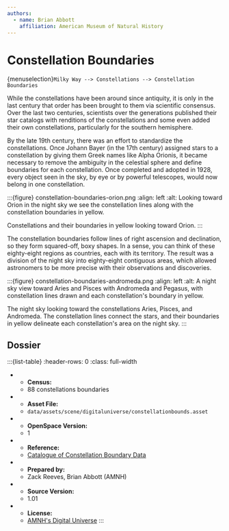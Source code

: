 ```yaml
---
authors:
  - name: Brian Abbott
    affiliation: American Museum of Natural History
---
```



# Constellation Boundaries

{menuselection}`Milky Way --> Constellations --> Constellation Boundaries`


While the constellations have been around since antiquity, it is only in the last century that order has been brought to them via scientific consensus. Over the last two centuries, scientists over the generations published their star catalogs with renditions of the constellations and some even added their own constellations, particularly for the southern hemisphere.

By the late 19th century, there was an effort to standardize the constellations. Once Johann Bayer (in the 17th century) assigned stars to a constellation by giving them Greek names like Alpha Orionis, it became necessary to remove the ambiguity in the celestial sphere and define boundaries for each constellation. Once completed and adopted in 1928, every object seen in the sky, by eye or by powerful telescopes, would now belong in one constellation. 


:::{figure} constellation-boundaries-orion.png
:align: left
:alt: Looking toward Orion in the night sky we see the constellation lines along with the constellation boundaries in yellow.

Constellations and their boundaries in yellow looking toward Orion.
:::


The constellation boundaries follow lines of right ascension and declination, so they form squared-off, boxy shapes. In a sense, you can think of these eighty-eight regions as countries, each with its territory. The result was a division of the night sky into eighty-eight contiguous areas, which allowed astronomers to be more precise with their observations and discoveries. 


:::{figure} constellation-boundaries-andromeda.png
:align: left
:alt: A night sky view toward Aries and Pisces with Andromeda and Pegasus, with constellation lines drawn and each constellation's boundary in yellow.

The night sky looking toward the constellations Aries, Pisces, and Andromeda. The constellation lines connect the stars, and their boundaries in yellow delineate each constellation's area on the night sky.
:::




## Dossier
:::{list-table}
:header-rows: 0
:class: full-width

* - **Census:**
  - 88 constellations boundaries
* - **Asset File:**
  - `data/assets/scene/digitaluniverse/constellationbounds.asset`
* - **OpenSpace Version:**
  - 1
* - **Reference:**
  - [Catalogue of Constellation Boundary Data](http://cdsarc.u-strasbg.fr/viz-bin/Cat?VI/49)
* - **Prepared by:**
  - Zack Reeves, Brian Abbott (AMNH)
* - **Source Version:**
  - 1.01
* - **License:**
  - [AMNH's Digital Universe](https://www.amnh.org/research/hayden-planetarium/digital-universe/download/digital-universe-license)
:::